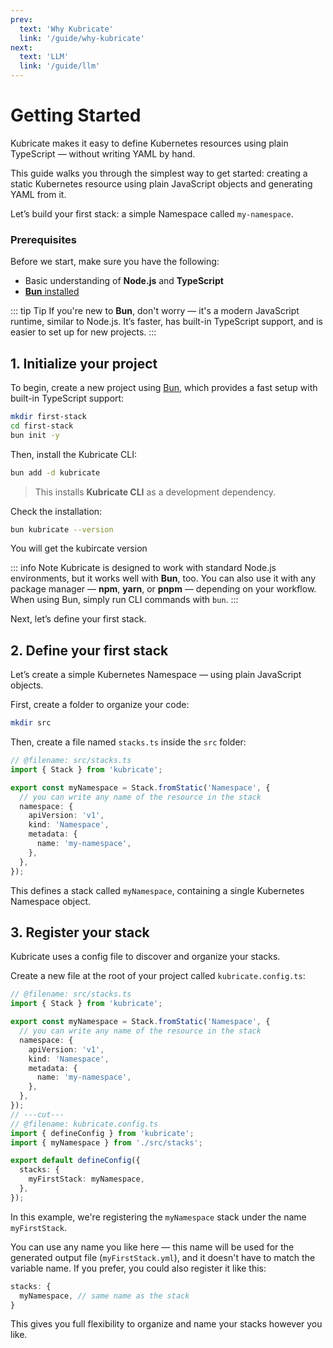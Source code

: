 ```yaml
---
prev:
  text: 'Why Kubricate'
  link: '/guide/why-kubricate'
next:
  text: 'LLM'
  link: '/guide/llm'
---
```

# Getting Started

Kubricate makes it easy to define Kubernetes resources using plain TypeScript — without writing YAML by hand.

This guide walks you through the simplest way to get started: creating a static Kubernetes resource using plain JavaScript objects and generating YAML from it.

Let’s build your first stack: a simple Namespace called `my-namespace`.

### Prerequisites

Before we start, make sure you have the following:

* Basic understanding of **Node.js** and **TypeScript**
* [**Bun** installed](https://bun.sh/docs/installation)

::: tip Tip
If you're new to **Bun**, don't worry — it's a modern JavaScript runtime, similar to Node.js.
It’s faster, has built-in TypeScript support, and is easier to set up for new projects.
:::

## 1. Initialize your project

To begin, create a new project using [Bun](https://bun.sh/), which provides a fast setup with built-in TypeScript support:

```bash
mkdir first-stack
cd first-stack
bun init -y
```

Then, install the Kubricate CLI:

```bash
bun add -d kubricate
```

> This installs **Kubricate CLI** as a development dependency.

Check the installation:

```bash
bun kubricate --version
```

You will get the kubircate version

::: info Note
Kubricate is designed to work with standard Node.js environments, but it works well with **Bun**, too.
You can also use it with any package manager — **npm**, **yarn**, or **pnpm** — depending on your workflow.
When using Bun, simply run CLI commands with `bun`.
:::

Next, let’s define your first stack.

## 2. Define your first stack

Let’s create a simple Kubernetes Namespace — using plain JavaScript objects.

First, create a folder to organize your code:

```bash
mkdir src
```

Then, create a file named `stacks.ts` inside the `src` folder:

```ts twoslash
// @filename: src/stacks.ts
import { Stack } from 'kubricate';

export const myNamespace = Stack.fromStatic('Namespace', {
  // you can write any name of the resource in the stack
  namespace: {
    apiVersion: 'v1',
    kind: 'Namespace',
    metadata: {
      name: 'my-namespace',
    },
  },
});
```

This defines a stack called `myNamespace`, containing a single Kubernetes Namespace object.

## 3. Register your stack

Kubricate uses a config file to discover and organize your stacks.

Create a new file at the root of your project called `kubricate.config.ts`:

```ts twoslash
// @filename: src/stacks.ts
import { Stack } from 'kubricate';

export const myNamespace = Stack.fromStatic('Namespace', {
  // you can write any name of the resource in the stack
  namespace: {
    apiVersion: 'v1',
    kind: 'Namespace',
    metadata: {
      name: 'my-namespace',
    },
  },
});
// ---cut---
// @filename: kubricate.config.ts
import { defineConfig } from 'kubricate';
import { myNamespace } from './src/stacks';

export default defineConfig({
  stacks: {
    myFirstStack: myNamespace,
  },
});
```

In this example, we're registering the `myNamespace` stack under the name `myFirstStack`.

You can use any name you like here — this name will be used for the generated output file (`myFirstStack.yml`), and it doesn't have to match the variable name.
If you prefer, you could also register it like this:

```ts
stacks: {
  myNamespace, // same name as the stack
}
```

This gives you full flexibility to organize and name your stacks however you like.
